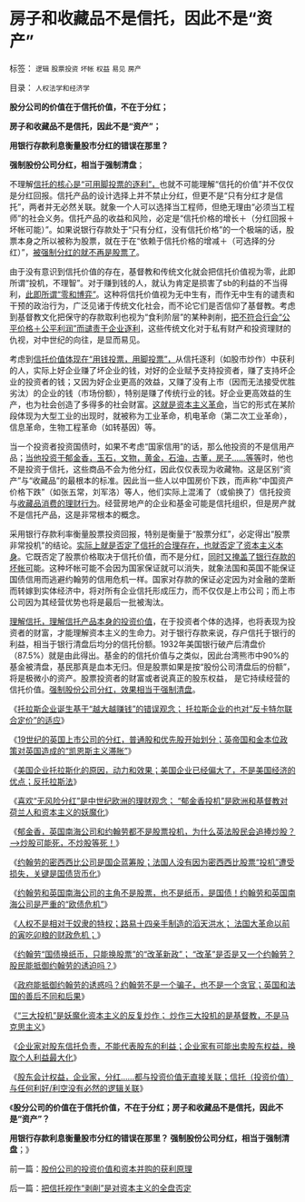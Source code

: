 # 房子和收藏品不是信托，因此不是“资产”

标签： `逻辑` `股票投资` `坏帐` `权益` `易见` `房产` 

目录： `人权法学和经济学`

**股分公司的价值在于信托价值，不在于分红；**

**房子和收藏品不是信托，因此不是“资产”；**

**用银行存款利息衡量股市分红的错误在那里？**

**强制股份公司分红，相当于强制清盘**；

不理解[信托的核心是“可用脚投票的逐利”，](../../../2012/11/8/信托等价于资本主义，&nbsp;信托不是资本积累.md)也就不可能理解“信托的价值”并不仅仅是分红回报。信托产品的设计选择上并不禁止分红，但更不是“只有分红才是信托”，两者并无必然关联。就象一个人可以选择当工程师，但绝无理由“必须当工程师”的社会义务。信托产品的收益和风险，必定是“信托价格的增长＋（分红回报＋坏帐可能）”。如果说银行存款处于“只有分红，没有信托价格”的一个极端的话，股票本身之所以被称为股票，就在于在“依赖于信托价格的增减＋（可选择的分红）”，[被强制分红的就不再是股票了](../../../2012/11/11/中国上市公司为什么不能分红？也没有优先股？.md)。

由于没有意识到信托价值的存在，基督教和传统文化就会把信托价值视为零，此即所谓“投机，不理智”。对于赚到钱的人，就认为肯定是损害了sb的利益的不当得利，[此即所谓“零和博弈”](../../../2012/5/13/公有制囚徒博弈的道德自慰，经济自杀的利益循环.md)。这种将信托价值视为无中生有，而作无中生有的谴责和干预的政治行为，广泛见诸于传统文化社会，而不论它们是否信仰了基督教。考虑到基督教文化把保守的存款取利也视为“食利阶层”的某种剥削，[把不符合行会“公平价格＋公平利润”而谴责于企业逐利](../../../2012/11/10/理解中世纪，理解行会，理解垄断，理解马克思主义.md)，这些传统文化对于私有财产和投资理财的仇视，对中世纪的向往，是显而易见。

考虑到[信托价值体现在“用钱投票，用脚投票”，](../../../2012/11/10/股票是资本主义最重大的技术发明.md)从信托逐利（如股市炒作）中获利的人，实际上好企业赚了坏企业的钱，对好的企业赋予支持投资者，赚了支持坏企业的投资者的钱；又因为好企业更高的效益，又赚了没有上市（因而无法接受优胜劣汰）的企业的钱（市场份额），特别是赚了传统行业的钱。好企业更高效益的生产，也为社会创造了多得多的社会财富。[这就是资本主义革命](../../../2010/8/16/社会进步不要期望伟人政治;;工业革命无关“资本积累”.md)，当它的形式在某阶段体现为大型工业的出现时，就被称为工业革命，机电革命（第二次工业革命），信息革命，生物工程革命（如转基因）等。

当一个投资者投资国债时，如果不考虑“国家信用”的话，那么他投资的不是信用产品；[当他投资于郁金香，玉石，文物，黄金，石油，古董，房子……等等](../../../2012/1/10/民间理财资本流动（储蓄资金&lt;&gt;股市投资&lt;&gt;实体经济投资）.md)时，他也不是投资于信托，这些商品不会为他分红，因此仅仅表现为收藏物。这是区别“资产”与“收藏品”的最根本的标准。因此当一些人以中国房价下跌，而声称“中国资产价格下跌”（如张五常，刘军洛）等人，他们实际上混淆了（或偷换了）信托投资与[收藏品消费的理财行为](../../../2011/6/24/美国人储蓄不在银行存款.md)。经营房地产的企业和基金可能是信托组织，但是房产就不是信托产品，这是非常根本的概念。

采用银行存款利率衡量股票投资回报，特别是衡量于“股票分红”，必定得出“股票非常投机”的结论。[实际上就是否定了信托的合理存在，也就否定了资本主义本身](../../../2012/11/8/信托是资本主义的生命线.md)。它既否定了股票价格取决于信托价值，而不是分红，[同时又掩盖了银行存款的坏帐可](../../../2011/6/23/高利贷是风险投资；有息存款的本质就是高利贷；.md)能。这种坏帐可能不会因为国家保证就可以消失，就象法国和英国不能保证国债信用而逃避约翰劳的信用危机一样。国家对存款的保证必定因为对金融的垄断而转嫁到实体经济中，将对所有企业信托形成压力，而不仅仅是上市公司；而上市公司因为其经营优势也将是最后一批被淘汰。

[理解信托，理解信托产品本身的投资价值](../../../2012/11/7/信用经营商的信用产品，政府的法定货币.md)，在于投资者个体的选择，也将表现为投资者的财富，才能理解资本主义的生命力。对于银行存款来说，存户信托于银行的利益，相当于银行清盘后均分的信托份额。1932年美国银行破产后清盘价（87.5%）就是由此得出。基金的的信托价值与之类似，因此台湾熊市中90%的基金被清盘，基民那真是血本无归。但是股票如果是按“股份公司清盘后的份额”，将是极微小的资产。股票投资者的财富或者说真正的股东权益，
是它持续经营的信托价值。[强制股份公司分红，效果相当于强制清盘](../../../2012/1/26/加税“完善保障”不如直接减税，和“强制分红”的恶毒.md)。

《[托拉斯企业诞生基于“越大越赚钱”的错误观念；
托拉斯企业的也对“反卡特尔联合定价”的适应](../../../2012/11/11/托拉斯企业诞生和“国企500强”的错误观念.md)》

《[19世纪的英国上市公司的分红，普通股和优先股开始划分；英帝国和金本位政策对英国造成的“凯恩斯主义滞胀”](../../../2012/11/11/中国上市公司为什么不能分红？也没有优先股？.md)》

《[美国企业托拉斯化的原因，动力和效果；美国企业已经偏大了，不是美国经济的优点；反托拉斯法](../../../2012/11/11/美国企业托拉斯化的原因，动力，效果，和《反托拉斯法》.md)》

《[喜欢“无风险分红”是中世纪欧洲的理财观念；
“郁金香投机”是欧洲和基督教对荷兰人和资本主义的妖魔化](../../../2012/11/12/中世纪的理财观念，对荷兰“郁金香投机”的妖魔化.md)》

《[郁金香，英国南海公司和约翰劳都不是股票投机，为什么英法股民会追捧炒股？——>炒股可能死，不炒股等死！](../../../2012/11/12/为什么英法股民会“投机”约翰劳和南海公司？.md)》

《[约翰劳的密西西比公司是国企蓝筹股；法国人没有因为密西西比股票“投机”遭受损失，关键是国债货币化](../../../2012/11/12/解读约翰劳事件关键在“欧债危机”，法国人没有在投机中损失.md)》

《[约翰劳和英国南海公司的主角不是股票，也不是纸币，是国债！约翰劳和英国南海公司是严重的“欧债危机”](../../../2012/11/13/约翰劳的主角不是股票，也不是纸币，是国债！.md)》

《[人权不是相对于奴隶的特权；路易十四亲手制造的滔天洪水；
法国大革命以前的寅吃卯粮的财政危机；](../../../2012/11/13/人权不是相对奴隶的特权，路易十四制造的滔天洪水.md)》

《[约翰劳“国债换纸币，只能换股票”的“改革新政”；
“改革”是否是又一个约翰劳？股民能抵御约翰劳的诱迫吗？](../../../2012/11/13/约翰劳真的死了吗？股民能抵御约翰劳的诱迫吗？.md)》

《[政府能抵御约翰劳的诱惑吗？约翰劳不是一个骗子，也不是一个贪官；英国和法国的善后不同和后果](../../../2012/11/14/政府能抵御约翰劳的诱惑吗？约翰劳不是骗子，也不是贪官.md)》

《[“三大投机”是妖魔化资本主义的反复炒作； 炒作三大投机的是基督教，不是马克思主义](../../../2012/11/14/世界革命史的吊诡，基督教对资本主义的妖魔化！.md)》

《[企业家对股东信托负责，不能代表股东的利益；企业家有可能出卖股东权益，换取个人利益最大化](../../../2012/11/14/希特勒代表德国人民，奥巴马不代表美联邦.md)》

《[股东会计权益，企业家，分红……都与投资价值无直接关联；信托（投资价值）与任何利好/利空没有必然的逻辑关联](../../../2012/11/15/股份公司的投资价值和资本并购的获利原理.md)》

《**股分公司的价值在于信托价值，不在于分红；房子和收藏品不是信托，因此不是“资产”？**

**用银行存款利息衡量股市分红的错误在那里？ 强制股份公司分红，相当于强制清盘**；》

前一篇：[股份公司的投资价值和资本并购的获利原理](../../../2012/11/15/股份公司的投资价值和资本并购的获利原理.md)

后一篇：[把信托视作“剥削”是对资本主义的全盘否定](../../../2012/11/15/把信托视作“剥削”是对资本主义的全盘否定.md)
